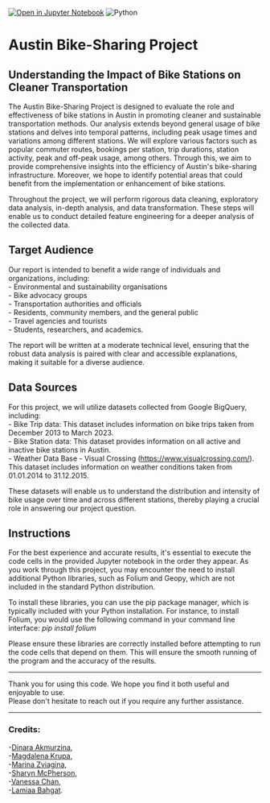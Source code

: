 [![Open in Jupyter Notebook](https://img.shields.io/badge/Open%20in-Jupyter%20Notebook-orange?logo=jupyter)](https://mybinder.org/v2/gh/jupyterlab/jupyterlab-demo/HEAD?urlpath=lab)
![Python](https://img.shields.io/badge/Python-3.8-blue)


# Austin Bike-Sharing Project


## Understanding the Impact of Bike Stations on Cleaner Transportation

The Austin Bike-Sharing Project is designed to evaluate the role and effectiveness of bike stations in Austin in promoting cleaner and sustainable transportation methods. Our analysis extends beyond general usage of bike stations and delves into temporal patterns, including peak usage times and variations among different stations. We will explore various factors such as popular commuter routes, bookings per station, trip durations, station activity, peak and off-peak usage, among others. Through this, we aim to provide comprehensive insights into the efficiency of Austin's bike-sharing infrastructure. Moreover, we hope to identify potential areas that could benefit from the implementation or enhancement of bike stations.

Throughout the project, we will perform rigorous data cleaning, exploratory data analysis, in-depth analysis, and data transformation. These steps will enable us to conduct detailed feature engineering for a deeper analysis of the collected data.


## Target Audience

Our report is intended to benefit a wide range of individuals and organizations, including: \
    - Environmental and sustainability organisations \
    - Bike advocacy groups \
    - Transportation authorities and officials \
    - Residents, community members, and the general public \
    - Travel agencies and tourists \
    - Students, researchers, and academics.
    
The report will be written at a moderate technical level, ensuring that the robust data analysis is paired with clear and accessible explanations, making it suitable for a diverse audience.

## Data Sources

For this project, we will utilize datasets collected from Google BigQuery, including: \
    - Bike Trip data: This dataset includes information on bike trips taken from December 2013 to March 2023. \
    - Bike Station data: This dataset provides information on all active and inactive bike stations in Austin. \
    - Weather Data Base - Visual Crossing (https://www.visualcrossing.com/). This dataset includes information on weather conditions taken from 01.01.2014 to 31.12.2015.

These datasets will enable us to understand the distribution and intensity of bike usage over time and across different stations, thereby playing a crucial role in answering our project question.

## Instructions

For the best experience and accurate results, it's essential to execute the code cells in the provided Jupyter notebook in the order they appear. As you work through this project, you may encounter the need to install additional Python libraries, such as Folium and Geopy, which are not included in the standard Python distribution.

To install these libraries, you can use the pip package manager, which is typically included with your Python installation. For instance, to install Folium, you would use the following command in your command line interface: *pip install folium* 

Please ensure these libraries are correctly installed before attempting to run the code cells that depend on them. This will ensure the smooth running of the program and the accuracy of the results.

-------------------------------------------------------------------------------
Thank you for using this code. We hope you find it both useful and enjoyable to use. \
Please don't hesitate to reach out if you require any further assistance.

-------------------------------------------------------------------------------


### Credits: 
-[Dinara Akmurzina](https://github.com/dakmurzina), \
-[Magdalena Krupa](https://github.com/magkrupa), \
-[Marina Zviagina](https://github.com/marina-zviagina), \
-[Sharyn McPherson](https://github.com/ShaMcP), \
-[Vanessa Chan](https://github.com/vjfychan), \
-[Lamiaa Bahgat](https://github.com/LamiaaBahgat).
